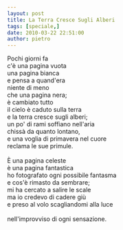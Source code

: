 ```yaml
---
layout: post
title: La Terra Cresce Sugli Alberi
tags: [speciale,]
date: 2010-03-22 22:51:00
author: pietro
---
```

Pochi giorni fa<br/>c'è una pagina vuota<br/>una pagina bianca<br/>e pensa a quand'era<br/>niente di meno<br/>che una pagina nera;<br/>è cambiato tutto<br/>il cielo è caduto sulla terra<br/>e la terra cresce sugli alberi;<br/>un po' di rami soffiano nell'aria<br/>chissà da quanto lontano,<br/>e una voglia di primavera nel cuore<br/>reclama le sue primule.<br/><br/>È una pagina celeste<br/>è una pagina fantastica<br/>ho fotografato ogni possibile fantasma<br/>e cos'è rimasto da sembrare;<br/>mi ha cercato a salire le scale<br/>ma io credevo di cadere giù<br/>e preso al volo scagliandomi alla luce<br/><br/>nell'improvviso di ogni sensazione.
